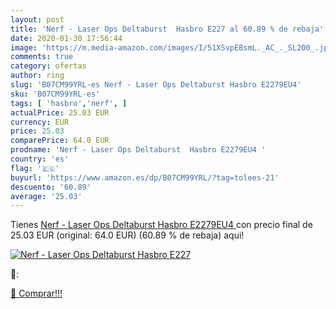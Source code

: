 ```yaml
---
layout: post
title: 'Nerf - Laser Ops Deltaburst  Hasbro E227 al 60.89 % de rebaja'
date: 2020-01-30 17:56:44
image: 'https://m.media-amazon.com/images/I/51XSvpEBsmL._AC_._SL200_.jpg'
comments: true
category: ofertas
author: ring
slug: 'B07CM99YRL-es Nerf - Laser Ops Deltaburst Hasbro E2279EU4'
sku: 'B07CM99YRL-es'
tags: [ 'hasbro','nerf', ]
actualPrice: 25.03 EUR
currency: EUR
price: 25.03
comparePrice: 64.0 EUR
prodname: 'Nerf - Laser Ops Deltaburst  Hasbro E2279EU4 '
country: 'es'
flag: '🇪🇸'
buyurl: 'https://www.amazon.es/dp/B07CM99YRL/?tag=tolees-21'
descuento: '60.89'
average: '25.03'
---
```


Tienes [Nerf - Laser Ops Deltaburst  Hasbro E2279EU4 ](https://www.amazon.es/dp/B07CM99YRL/?tag=tolees-21) con precio final de  25.03 EUR (original: 64.0 EUR) (60.89 %  de rebaja) aqui!

[![Nerf - Laser Ops Deltaburst  Hasbro E227](https://m.media-amazon.com/images/I/51XSvpEBsmL._AC_._SL200_.jpg)](https://www.amazon.es/dp/B07CM99YRL/?tag=tolees-21)

🔎:


[🛒 Comprar!!!](https://www.amazon.es/dp/B07CM99YRL/?tag=tolees-21)
